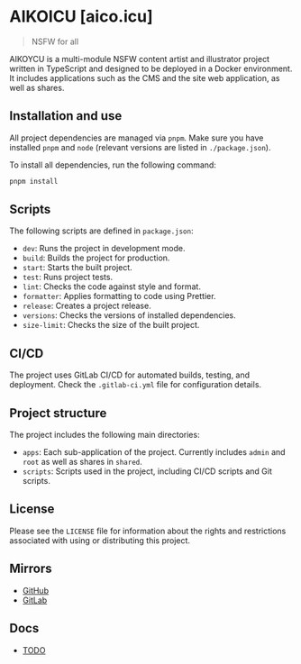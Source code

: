 # AIKOICU [aico.icu]

> NSFW for all

AIKOYCU is a multi-module NSFW content artist and illustrator project written in TypeScript and designed to be deployed in a Docker environment. It includes applications such as the CMS and the site web application, as well as shares.

## Installation and use

All project dependencies are managed via `pnpm`. Make sure you have installed `pnpm` and `node` (relevant versions are listed in `./package.json`).

To install all dependencies, run the following command:

```bash
pnpm install
```

## Scripts

The following scripts are defined in `package.json`:

- `dev`: Runs the project in development mode.
- `build`: Builds the project for production.
- `start`: Starts the built project.
- `test`: Runs project tests.
- `lint`: Checks the code against style and format.
- `formatter`: Applies formatting to code using Prettier.
- `release`: Creates a project release.
- `versions`: Checks the versions of installed dependencies.
- `size-limit`: Checks the size of the built project.

## CI/CD

The project uses GitLab CI/CD for automated builds, testing, and deployment. Check the `.gitlab-ci.yml` file for configuration details.

## Project structure

The project includes the following main directories:

- `apps`: Each sub-application of the project. Currently includes `admin` and `root` as well as shares in `shared`.
- `scripts`: Scripts used in the project, including CI/CD scripts and Git scripts.

## License

Please see the `LICENSE` file for information about the rights and restrictions associated with using or distributing this project.

## Mirrors

- [GitHub](https://github.com/aikoicu/aikoicu)
- [GitLab](https://gitlab.com/aiko.icu/aikoicu)

## Docs

- [TODO](./docs/TODO.md)

